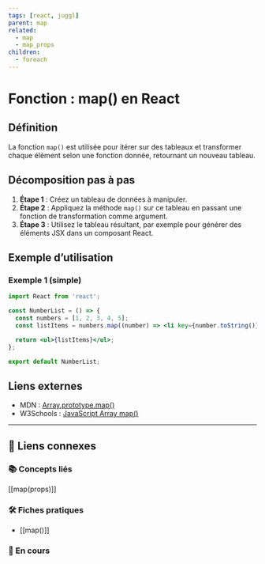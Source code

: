 ```yaml
---
tags: [react, juggl]
parent: map
related:
  - map
  - map_props
children:
  - foreach
---
```


# Fonction : map() en React

## Définition
La fonction `map()` est utilisée pour itérer sur des tableaux et transformer chaque élément selon une fonction donnée, retournant un nouveau tableau.

## Décomposition pas à pas
1. **Étape 1** : Créez un tableau de données à manipuler.
2. **Étape 2** : Appliquez la méthode `map()` sur ce tableau en passant une fonction de transformation comme argument.
3. **Étape 3** : Utilisez le tableau résultant, par exemple pour générer des éléments JSX dans un composant React.

## Exemple d’utilisation
### Exemple 1 (simple)
```jsx
import React from 'react';

const NumberList = () => {
  const numbers = [1, 2, 3, 4, 5];
  const listItems = numbers.map((number) => <li key={number.toString()}>{number}</li>);

  return <ul>{listItems}</ul>;
};

export default NumberList;
```

## Liens externes
- MDN : [Array.prototype.map()](https://developer.mozilla.org/fr/docs/Web/JavaScript/Reference/Global_Objects/Array/map)
- W3Schools : [JavaScript Array map()](https://www.w3schools.com/jsref/jsref_map.asp)

---

## 🔗 Liens connexes

### 📚 Concepts liés
[[map(props)]]

### 🛠️ Fiches pratiques
- [[map()]]

### 🚧 En cours
